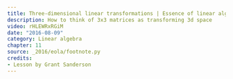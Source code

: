 ```yaml
---
title: Three-dimensional linear transformations | Essence of linear algebra, chapter 5
description: How to think of 3x3 matrices as transforming 3d space
video: rHLEWRxRGiM
date: "2016-08-09"
category: Linear algebra
chapter: 11
source: _2016/eola/footnote.py
credits:
- Lesson by Grant Sanderson
---
```

